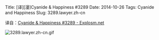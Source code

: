 Title: [译][漫]Cyanide & Happiness #3289
Date: 2014-10-26
Tags: Cyanide and Happiness
Slug: 3289.lawyer.zh-cn

译自：[Cyanide & Happiness #3289 - Explosm.net](http://explosm.net/comics/3289/)


![3289.lawyer.zh-cn.gif](/static/images/comics/3289.lawyer.zh-cn.gif)
